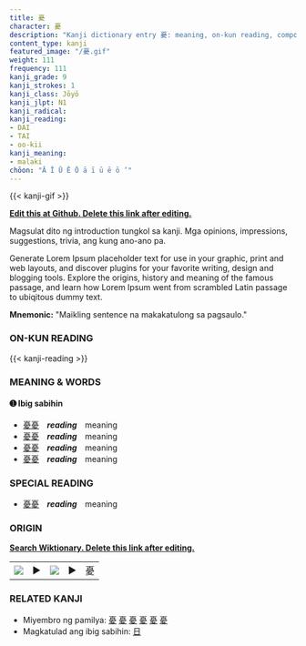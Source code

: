```yaml
---
title: 憂
character: 憂
description: "Kanji dictionary entry 憂: meaning, on-kun reading, compounds, origin, related kanji"
content_type: kanji
featured_image: "/憂.gif"
weight: 111
frequency: 111
kanji_grade: 9
kanji_strokes: 1
kanji_class: Jōyō
kanji_jlpt: N1
kanji_radical: 
kanji_reading: 
- DAI
- TAI
- oo-kii
kanji_meaning:
- malaki
chōon: "Ā Ī Ū Ē Ō ā ī ū ē ō ’"
---
```

[//]: # (Don't edit the line below. Kanji animated GIF code is automatically generated.)
{{< kanji-gif >}}

[//]: # (Edit below this line.)

**[Edit this at Github. Delete this link after editing.](https://github.com/tim0g/tim/tree/main/content/kanji/憂/index.md)**

Magsulat dito ng introduction tungkol sa kanji. Mga opinions, impressions, suggestions, trivia, ang kung ano-ano pa.

Generate Lorem Ipsum placeholder text for use in your graphic, print and web layouts, and discover plugins for your favorite writing, design and blogging tools. Explore the origins, history and meaning of the famous passage, and learn how Lorem Ipsum went from scrambled Latin passage to ubiqitous dummy text.
 
**Mnemonic:** "Maikling sentence na makakatulong sa pagsaulo."

### ON-KUN READING

[//]: # (Don't edit the line below. ON-KUN READING code is automatically generated.)
{{< kanji-reading >}}

### MEANING & WORDS

#### ➊ **Ibig sabihin**
  - [憂](../憂)[憂](../憂)　***reading***　meaning
  - [憂](../憂)[憂](../憂)　***reading***　meaning
  - [憂](../憂)[憂](../憂)　***reading***　meaning
  - [憂](../憂)[憂](../憂)　***reading***　meaning

### SPECIAL READING
  - [憂](../憂)[憂](../憂)　***reading***　meaning

### ORIGIN

**[Search Wiktionary. Delete this link after editing.](https://wiktionary.org/wiki/憂)**
<table class="kanji-table"><tr><td>
<img src="60px-憂-bronze.svg.png">
</td><td>▶</td><td>
<img src="60px-憂-oracle.svg.png">
</td><td>▶</td>
<td class="kanji-origin">憂</td>
</tr></table>

### RELATED KANJI
- Miyembro ng pamilya: [憂](../憂) [憂](../憂) [憂](../憂) [憂](../憂) [憂](../憂) [憂](../憂)
- Magkatulad ang ibig sabihin: [日](../日)
